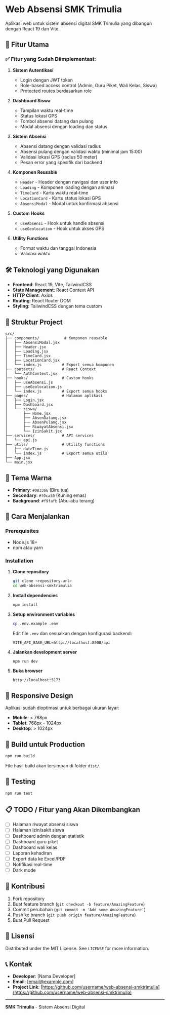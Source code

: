 # Web Absensi SMK Trimulia

Aplikasi web untuk sistem absensi digital SMK Trimulia yang dibangun dengan React 19 dan Vite.

## 🚀 Fitur Utama

### ✅ **Fitur yang Sudah Diimplementasi:**

1. **Sistem Autentikasi**

   - Login dengan JWT token
   - Role-based access control (Admin, Guru Piket, Wali Kelas, Siswa)
   - Protected routes berdasarkan role

2. **Dashboard Siswa**

   - Tampilan waktu real-time
   - Status lokasi GPS
   - Tombol absensi datang dan pulang
   - Modal absensi dengan loading dan status

3. **Sistem Absensi**

   - Absensi datang dengan validasi radius
   - Absensi pulang dengan validasi waktu (minimal jam 15:00)
   - Validasi lokasi GPS (radius 50 meter)
   - Pesan error yang spesifik dari backend

4. **Komponen Reusable**

   - `Header` - Header dengan navigasi dan user info
   - `Loading` - Komponen loading dengan animasi
   - `TimeCard` - Kartu waktu real-time
   - `LocationCard` - Kartu status lokasi GPS
   - `AbsensiModal` - Modal untuk konfirmasi absensi

5. **Custom Hooks**

   - `useAbsensi` - Hook untuk handle absensi
   - `useGeolocation` - Hook untuk akses GPS

6. **Utility Functions**
   - Format waktu dan tanggal Indonesia
   - Validasi waktu

## 🛠️ Teknologi yang Digunakan

- **Frontend**: React 19, Vite, TailwindCSS
- **State Management**: React Context API
- **HTTP Client**: Axios
- **Routing**: React Router DOM
- **Styling**: TailwindCSS dengan tema custom

## 📁 Struktur Project

```
src/
├── components/           # Komponen reusable
│   ├── AbsensiModal.jsx
│   ├── Header.jsx
│   ├── Loading.jsx
│   ├── TimeCard.jsx
│   ├── LocationCard.jsx
│   └── index.js         # Export semua komponen
├── contexts/            # React Context
│   └── AuthContext.jsx
├── hooks/               # Custom hooks
│   ├── useAbsensi.js
│   ├── useGeolocation.js
│   └── index.js         # Export semua hooks
├── pages/               # Halaman aplikasi
│   ├── Login.jsx
│   ├── Dashboard.jsx
│   └── siswa/
│       ├── Home.jsx
│       ├── AbsenDatang.jsx
│       ├── AbsenPulang.jsx
│       ├── RiwayatAbsensi.jsx
│       └── IzinSakit.jsx
├── services/            # API services
│   └── api.js
├── utils/               # Utility functions
│   ├── dateTime.js
│   └── index.js         # Export semua utils
├── App.jsx
└── main.jsx
```

## 🎨 Tema Warna

- **Primary**: `#003366` (Biru tua)
- **Secondary**: `#f0ca30` (Kuning emas)
- **Background**: `#f9fafb` (Abu-abu terang)

## 🚀 Cara Menjalankan

### Prerequisites

- Node.js 18+
- npm atau yarn

### Installation

1. **Clone repository**

   ```bash
   git clone <repository-url>
   cd web-absensi-smktrimulia
   ```

2. **Install dependencies**

   ```bash
   npm install
   ```

3. **Setup environment variables**

   ```bash
   cp .env.example .env
   ```

   Edit file `.env` dan sesuaikan dengan konfigurasi backend:

   ```env
   VITE_API_BASE_URL=http://localhost:8000/api
   ```

4. **Jalankan development server**

   ```bash
   npm run dev
   ```

5. **Buka browser**
   ```
   http://localhost:5173
   ```

## 📱 Responsive Design

Aplikasi sudah dioptimasi untuk berbagai ukuran layar:

- **Mobile**: < 768px
- **Tablet**: 768px - 1024px
- **Desktop**: > 1024px

## 🔧 Build untuk Production

```bash
npm run build
```

File hasil build akan tersimpan di folder `dist/`.

## 🧪 Testing

```bash
npm run test
```

## 📋 TODO / Fitur yang Akan Dikembangkan

- [ ] Halaman riwayat absensi siswa
- [ ] Halaman izin/sakit siswa
- [ ] Dashboard admin dengan statistik
- [ ] Dashboard guru piket
- [ ] Dashboard wali kelas
- [ ] Laporan kehadiran
- [ ] Export data ke Excel/PDF
- [ ] Notifikasi real-time
- [ ] Dark mode

## 🤝 Kontribusi

1. Fork repository
2. Buat feature branch (`git checkout -b feature/AmazingFeature`)
3. Commit perubahan (`git commit -m 'Add some AmazingFeature'`)
4. Push ke branch (`git push origin feature/AmazingFeature`)
5. Buat Pull Request

## 📄 Lisensi

Distributed under the MIT License. See `LICENSE` for more information.

## 📞 Kontak

- **Developer**: [Nama Developer]
- **Email**: [email@example.com]
- **Project Link**: [https://github.com/username/web-absensi-smktrimulia](https://github.com/username/web-absensi-smktrimulia)

---

**SMK Trimulia** - Sistem Absensi Digital
